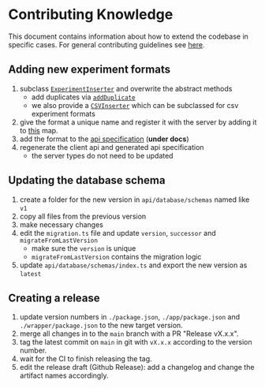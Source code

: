 # Contributing Knowledge

This document contains information about how to extend the codebase in specific cases. For general contributing guidelines see [here](https://github.com/HPI-Information-Systems/snowman#Contributing).

## Adding new experiment formats

1. subclass [`ExperimentInserter`](https://github.com/HPI-Information-Systems/snowman/blob/5f9ea889c3e2b273e6da3c584eb7baae438e6683/wrapper/src/api/providers/experiment/experimentProvider/file/experimentInserter.ts) and overwrite the abstract methods
   - add duplicates via [`addDuplicate`](https://github.com/HPI-Information-Systems/snowman/blob/5f9ea889c3e2b273e6da3c584eb7baae438e6683/wrapper/src/api/providers/experiment/experimentProvider/file/experimentInserter.ts#L38)
   - we also provide a [`CSVInserter`](https://github.com/HPI-Information-Systems/snowman/blob/5f9ea889c3e2b273e6da3c584eb7baae438e6683/wrapper/src/api/providers/experiment/experimentProvider/file/csvInserter.ts) which can be subclassed for csv experiment formats
2. give the format a unique name and register it with the server by adding it to [this](https://github.com/HPI-Information-Systems/snowman/blob/5f9ea889c3e2b273e6da3c584eb7baae438e6683/wrapper/src/api/providers/experiment/experimentProvider/file/index.ts#L16) map.
3. add the format to the [api specification](https://github.com/HPI-Information-Systems/snowman/blob/5f9ea889c3e2b273e6da3c584eb7baae438e6683/docs/api_specification.yaml#L452-L455) (**under docs**)
4. regenerate the client api and generated api specification
   - the server types do not need to be updated

## Updating the database schema

1. create a folder for the new version in `api/database/schemas` named like `v1`
2. copy all files from the previous version
3. make necessary changes
4. edit the `migration.ts` file and update `version`, `successor` and `migrateFromLastVersion`
   - make sure the `version` is unique
   - `migrateFromLastVersion` contains the migration logic
5. update `api/database/schemas/index.ts` and export the new version as `latest`

## Creating a release

1. update version numbers in `./package.json`, `./app/package.json` and `./wrapper/package.json` to the new target version.
2. merge all changes in to the `main` branch with a PR "Release vX.x.x".
3. tag the latest commit on `main` in git with `vX.x.x`  according to the version number.
4. wait for the CI to finish releasing the tag.
5. edit the release draft (Github Release): add a changelog and change the artifact names accordingly.
